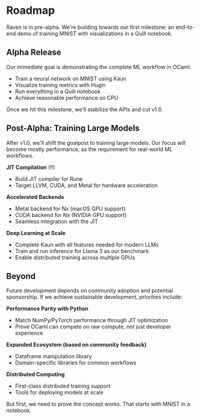 # Roadmap

Raven is in pre-alpha. We're building towards our first milestone: an end-to-end demo of training MNIST with visualizations in a Quill notebook.

## Alpha Release

Our immediate goal is demonstrating the complete ML workflow in OCaml:

- Train a neural network on MNIST using Kaun
- Visualize training metrics with Hugin
- Run everything in a Quill notebook
- Achieve reasonable performance on CPU

Once we hit this milestone, we'll stabilize the APIs and cut v1.0.

## Post-Alpha: Training Large Models

After v1.0, we'll shift the goalpost to training large models. Our focus will become mostly performance, as the requirement for real-world ML workflows.

**JIT Compilation** (!!)
- Build JIT compiler for Rune
- Target LLVM, CUDA, and Metal for hardware acceleration

**Accelerated Backends**
- Metal backend for Nx (macOS GPU support)
- CUDA backend for Nx (NVIDIA GPU support)
- Seamless integration with the JIT

**Deep Learning at Scale**
- Complete Kaun with all features needed for modern LLMs
- Train and run inference for Llama 3 as our benchmark
- Enable distributed training across multiple GPUs

## Beyond

Future development depends on community adoption and potential sponsorship. If we achieve sustainable development, priorities include:

**Performance Parity with Python**
- Match NumPy/PyTorch performance through JIT optimization
- Prove OCaml can compete on raw compute, not just developer experience

**Expanded Ecosystem (based on community feedback)**
- Dataframe manipulation library 
- Domain-specific libraries for common workflows

**Distributed Computing**
- First-class distributed training support
- Tools for deploying models at scale

But first, we need to prove the concept works. That starts with MNIST in a notebook.
